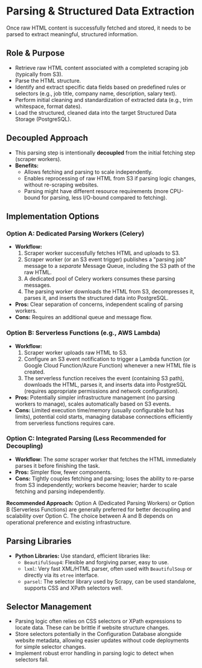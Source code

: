 # Parsing & Structured Data Extraction

Once raw HTML content is successfully fetched and stored, it needs to be parsed to extract meaningful, structured information.

## Role & Purpose

*   Retrieve raw HTML content associated with a completed scraping job (typically from S3).
*   Parse the HTML structure.
*   Identify and extract specific data fields based on predefined rules or selectors (e.g., job title, company name, description, salary text).
*   Perform initial cleaning and standardization of extracted data (e.g., trim whitespace, format dates).
*   Load the structured, cleaned data into the target Structured Data Storage (PostgreSQL).

## Decoupled Approach

*   This parsing step is intentionally **decoupled** from the initial fetching step (scraper workers).
*   **Benefits:**
    *   Allows fetching and parsing to scale independently.
    *   Enables reprocessing of raw HTML from S3 if parsing logic changes, without re-scraping websites.
    *   Parsing might have different resource requirements (more CPU-bound for parsing, less I/O-bound compared to fetching).

## Implementation Options

### Option A: Dedicated Parsing Workers (Celery)

*   **Workflow:**
    1.  Scraper worker successfully fetches HTML and uploads to S3.
    2.  Scraper worker (or an S3 event trigger) publishes a "parsing job" message to a *separate* Message Queue, including the S3 path of the raw HTML.
    3.  A dedicated pool of Celery workers consumes these parsing messages.
    4.  The parsing worker downloads the HTML from S3, decompresses it, parses it, and inserts the structured data into PostgreSQL.
*   **Pros:** Clear separation of concerns, independent scaling of parsing workers.
*   **Cons:** Requires an additional queue and message flow.

### Option B: Serverless Functions (e.g., AWS Lambda)

*   **Workflow:**
    1.  Scraper worker uploads raw HTML to S3.
    2.  Configure an S3 event notification to trigger a Lambda function (or Google Cloud Function/Azure Function) whenever a new HTML file is created.
    3.  The serverless function receives the event (containing S3 path), downloads the HTML, parses it, and inserts data into PostgreSQL (requires appropriate permissions and network configuration).
*   **Pros:** Potentially simpler infrastructure management (no parsing workers to manage), scales automatically based on S3 events.
*   **Cons:** Limited execution time/memory (usually configurable but has limits), potential cold starts, managing database connections efficiently from serverless functions requires care.

### Option C: Integrated Parsing (Less Recommended for Decoupling)

*   **Workflow:** The *same* scraper worker that fetches the HTML immediately parses it before finishing the task.
*   **Pros:** Simpler flow, fewer components.
*   **Cons:** Tightly couples fetching and parsing; loses the ability to re-parse from S3 independently; workers become heavier; harder to scale fetching and parsing independently.

**Recommended Approach:** Option A (Dedicated Parsing Workers) or Option B (Serverless Functions) are generally preferred for better decoupling and scalability over Option C. The choice between A and B depends on operational preference and existing infrastructure.

## Parsing Libraries

*   **Python Libraries:** Use standard, efficient libraries like:
    *   `BeautifulSoup4`: Flexible and forgiving parser, easy to use.
    *   `lxml`: Very fast XML/HTML parser, often used with `BeautifulSoup` or directly via its `etree` interface.
    *   `parsel`: The selector library used by Scrapy, can be used standalone, supports CSS and XPath selectors well.

## Selector Management

*   Parsing logic often relies on CSS selectors or XPath expressions to locate data. These can be brittle if website structure changes.
*   Store selectors potentially in the Configuration Database alongside website metadata, allowing easier updates without code deployments for simple selector changes.
*   Implement robust error handling in parsing logic to detect when selectors fail.